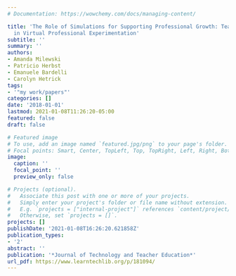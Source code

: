 ```yaml
---
# Documentation: https://wowchemy.com/docs/managing-content/

title: 'The Role of Simulations for Supporting Professional Growth: Teachers’ Engagement
  in Virtual Professional Experimentation'
subtitle: ''
summary: ''
authors:
- Amanda Milewski
- Patricio Herbst
- Emanuele Bardelli
- Carolyn Hetrick
tags:
- '"my work/papers"'
categories: []
date: '2018-01-01'
lastmod: 2021-01-08T11:26:20-05:00
featured: false
draft: false

# Featured image
# To use, add an image named `featured.jpg/png` to your page's folder.
# Focal points: Smart, Center, TopLeft, Top, TopRight, Left, Right, BottomLeft, Bottom, BottomRight.
image:
  caption: ''
  focal_point: ''
  preview_only: false

# Projects (optional).
#   Associate this post with one or more of your projects.
#   Simply enter your project's folder or file name without extension.
#   E.g. `projects = ["internal-project"]` references `content/project/deep-learning/index.md`.
#   Otherwise, set `projects = []`.
projects: []
publishDate: '2021-01-08T16:26:20.621858Z'
publication_types:
- '2'
abstract: ''
publication: '*Journal of Technology and Teacher Education*'
url_pdf: https://www.learntechlib.org/p/181094/
---
```

